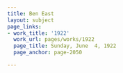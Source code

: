 ```yaml
---
title: Ben East
layout: subject
page_links:
- work_title: '1922'
  work_url: pages/works/1922
  page_title: Sunday, June  4, 1922
  page_anchor: page-2050

---
```

